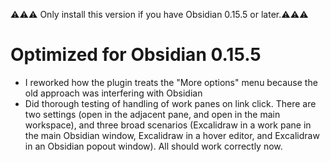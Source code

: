 ⚠⚠⚠ Only install this version if you have Obsidian 0.15.5 or later.⚠⚠⚠

# Optimized for Obsidian 0.15.5
- I reworked how the plugin treats the "More options" menu because the old approach was interfering with Obsidian
- Did thorough testing of handling of work panes on link click. There are two settings (open in the adjacent pane, and open in the main workspace), and three broad scenarios (Excalidraw in a work pane in the main Obsidian window, Excalidraw in a hover editor, and Excalidraw in an Obsidian popout window). All should work correctly now.
